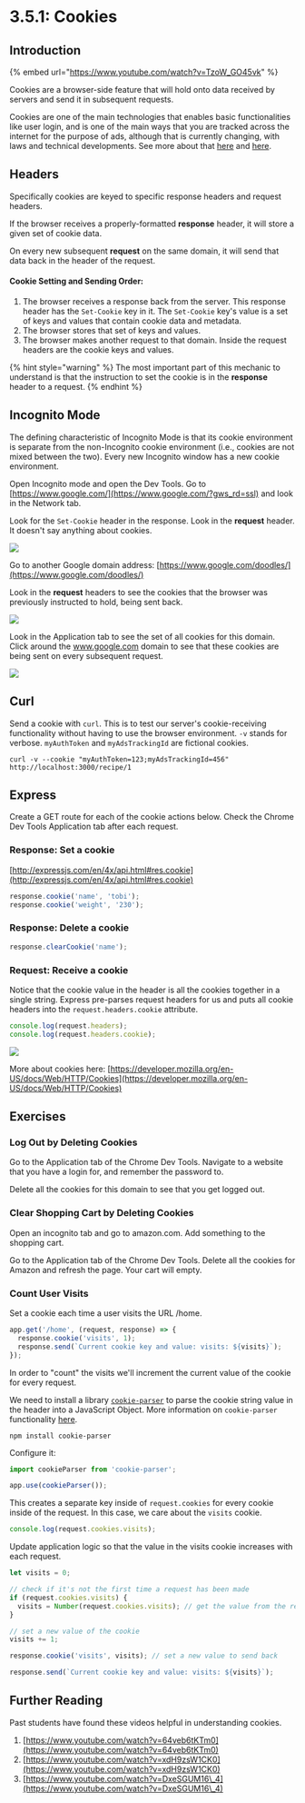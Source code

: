 # 3.5.1: Cookies

## Introduction

{% embed url="https://www.youtube.com/watch?v=TzoW_GO45vk" %}

Cookies are a browser-side feature that will hold onto data received by servers and send it in subsequent requests.

Cookies are one of the main technologies that enables basic functionalities like user login, and is one of the main ways that you are tracked across the internet for the purpose of ads, although that is currently changing, with laws and technical developments. See more about that [here](https://www.theverge.com/2020/3/24/21192830/apple-safari-intelligent-tracking-privacy-full-third-party-cookie-blocking) and [here](https://www.cookiebot.com/en/gdpr-cookies/).

## Headers

Specifically cookies are keyed to specific response headers and request headers.

If the browser receives a properly-formatted **response** header, it will store a given set of cookie data.

On every new subsequent **request** on the same domain, it will send that data back in the header of the request.

#### Cookie Setting and Sending Order:

1. The browser receives a response back from the server. This response header has the `Set-Cookie` key in it. The `Set-Cookie` key's value is a set of keys and values that contain cookie data and metadata.
2. The browser stores that set of keys and values.
3. The browser makes another request to that domain. Inside the request headers are the cookie keys and values.

{% hint style="warning" %}
The most important part of this mechanic to understand is that the instruction to set the cookie is in the **response** header to a request.
{% endhint %}

## Incognito Mode

The defining characteristic of Incognito Mode is that its cookie environment is separate from the non-Incognito cookie environment (i.e., cookies are not mixed between the two). Every new Incognito window has a new cookie environment.

Open Incognito mode and open the Dev Tools. Go to [https://www.google.com/](https://www.google.com/?gws_rd=ssl) and look in the Network tab.

Look for the `Set-Cookie` header in the response. Look in the **request** header. It doesn't say anything about cookies.

![](../../.gitbook/assets/screen-shot-2020-11-17-at-8.28.11-pm.png)

Go to another Google domain address: [https://www.google.com/doodles/](https://www.google.com/doodles/)

Look in the **request** headers to see the cookies that the browser was previously instructed to hold, being sent back.

![](../../.gitbook/assets/screen-shot-2020-11-17-at-8.28.57-pm.png)

Look in the Application tab to see the set of all cookies for this domain. Click around the www.google.com domain to see that these cookies are being sent on every subsequent request.

![](../../.gitbook/assets/screen-shot-2020-11-17-at-8.30.38-pm.png)

## Curl

Send a cookie with `curl`. This is to test our server's cookie-receiving functionality without having to use the browser environment. `-v` stands for verbose. `myAuthToken` and `myAdsTrackingId` are fictional cookies.

```
curl -v --cookie "myAuthToken=123;myAdsTrackingId=456" http://localhost:3000/recipe/1
```

## Express

Create a GET route for each of the cookie actions below. Check the Chrome Dev Tools Application tab after each request.

### Response: Set a cookie

[http://expressjs.com/en/4x/api.html#res.cookie](http://expressjs.com/en/4x/api.html#res.cookie)

```javascript
response.cookie('name', 'tobi');
response.cookie('weight', '230');
```

### Response: Delete a cookie

```javascript
response.clearCookie('name');
```

### Request: Receive a cookie

Notice that the cookie value in the header is all the cookies together in a single string. Express pre-parses request headers for us and puts all cookie headers into the `request.headers.cookie` attribute.

```javascript
console.log(request.headers);
console.log(request.headers.cookie);
```

![](../../.gitbook/assets/cookies.jpg)

More about cookies here: [https://developer.mozilla.org/en-US/docs/Web/HTTP/Cookies](https://developer.mozilla.org/en-US/docs/Web/HTTP/Cookies)

## Exercises

### Log Out by Deleting Cookies

Go to the Application tab of the Chrome Dev Tools. Navigate to a website that you have a login for, and remember the password to.

Delete all the cookies for this domain to see that you get logged out.

### Clear Shopping Cart by Deleting Cookies

Open an incognito tab and go to amazon.com. Add something to the shopping cart.

Go to the Application tab of the Chrome Dev Tools. Delete all the cookies for Amazon and refresh the page. Your cart will empty.

### Count User Visits

Set a cookie each time a user visits the URL /home.

```javascript
app.get('/home', (request, response) => {
  response.cookie('visits', 1);
  response.send(`Current cookie key and value: visits: ${visits}`);
});
```

In order to "count" the visits we'll increment the current value of the cookie for every request.

We need to install a library [`cookie-parser`](https://www.npmjs.com/package/cookie-parser) to parse the cookie string value in the header into a JavaScript Object. More information on `cookie-parser` functionality [here](http://expressjs.com/en/4x/api.html#req.cookies).

```
npm install cookie-parser
```

Configure it:

```javascript
import cookieParser from 'cookie-parser';

app.use(cookieParser());
```

This creates a separate key inside of `request.cookies` for every cookie inside of the request. In this case, we care about the `visits` cookie.

```javascript
console.log(request.cookies.visits);
```

Update application logic so that the value in the visits cookie increases with each request.

```javascript
let visits = 0;

// check if it's not the first time a request has been made
if (request.cookies.visits) {
  visits = Number(request.cookies.visits); // get the value from the request
}

// set a new value of the cookie
visits += 1;

response.cookie('visits', visits); // set a new value to send back

response.send(`Current cookie key and value: visits: ${visits}`);
```

## Further Reading

Past students have found these videos helpful in understanding cookies.

1. [https://www.youtube.com/watch?v=64veb6tKTm0](https://www.youtube.com/watch?v=64veb6tKTm0)
2. [https://www.youtube.com/watch?v=xdH9zsW1CK0](https://www.youtube.com/watch?v=xdH9zsW1CK0)
3. [https://www.youtube.com/watch?v=DxeSGUM16\_4](https://www.youtube.com/watch?v=DxeSGUM16\_4)
